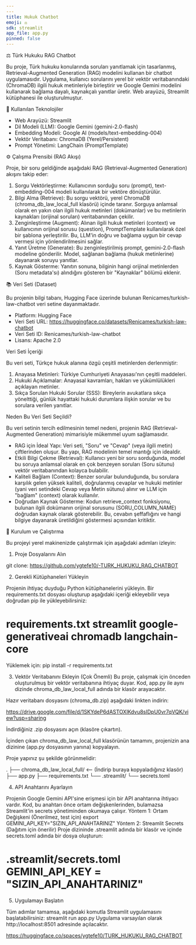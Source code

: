 ```yaml
---
---
title: Hukuk Chatbot
emoji: ⚖
sdk: streamlit
app_file: app.py
pinned: false
---
```

⚖ Türk Hukuku RAG Chatbot

Bu proje, Türk hukuku konularında soruları yanıtlamak için tasarlanmış, Retrieval-Augmented Generation (RAG) modelini kullanan bir chatbot uygulamasıdır.
Uygulama, kullanıcı sorularını yerel bir vektör veritabanındaki (ChromaDB) ilgili hukuk metinleriyle birleştirir ve Google Gemini modelini kullanarak bağlama dayalı, kaynakçalı yanıtlar üretir.
Web arayüzü, Streamlit kütüphanesi ile oluşturulmuştur.

🚀 Kullanılan Teknolojiler

* Web Arayüzü: Streamlit
* Dil Modeli (LLM): Google Gemini (gemini-2.0-flash)
* Embedding Modeli: Google AI (models/text-embedding-004)
* Vektör Veritabanı: ChromaDB (Yerel/Persistent)
* Prompt Yönetimi: LangChain (PromptTemplate)

⚙ Çalışma Prensibi (RAG Akışı)

Proje, bir soru geldiğinde aşağıdaki RAG (Retrieval-Augmented Generation) akışını takip eder:
1. Sorgu Vektörleştirme: Kullanıcının sorduğu soru (prompt), text-embedding-004 modeli kullanılarak bir vektöre dönüştürülür.
2. Bilgi Alma (Retrieve): Bu sorgu vektörü, yerel ChromaDB (chroma_db_law_local_full klasörü) içinde taranır. Sorguya anlamsal olarak en yakın olan ilgili hukuk metinleri (dokümanlar) ve bu metinlerin kaynakları (orijinal soruları) veritabanından çekilir.
3. Zenginleştirme (Augment): Alınan ilgili hukuk metinleri (context) ve kullanıcının orijinal sorusu (question), PromptTemplate kullanılarak özel bir şablona yerleştirilir. Bu, LLM'in doğru ve bağlama uygun bir cevap vermesi için yönlendirilmesini sağlar.
4. Yanıt Üretme (Generate): Bu zenginleştirilmiş prompt, gemini-2.0-flash modeline gönderilir. Model, sağlanan bağlama (hukuk metinlerine) dayanarak soruyu yanıtlar.
5. Kaynak Gösterme: Yanıtın sonuna, bilginin hangi orijinal metinlerden (Soru metadata'sı) alındığını gösteren bir "Kaynaklar" bölümü eklenir.

📚 Veri Seti (Dataset)

Bu projenin bilgi tabanı, Hugging Face üzerinde bulunan Renicames/turkish-law-chatbot veri setine dayanmaktadır.
* Platform: Hugging Face
* Veri Seti URL: https://huggingface.co/datasets/Renicames/turkish-law-chatbot
* Veri Seti ID: Renicames/turkish-law-chatbot
* Lisans: Apache 2.0

Veri Seti İçeriği

Bu veri seti, Türkçe hukuk alanına özgü çeşitli metinlerden derlenmiştir:
1. Anayasa Metinleri: Türkiye Cumhuriyeti Anayasası'nın çeşitli maddeleri.
2. Hukuki Açıklamalar: Anayasal kavramları, hakları ve yükümlülükleri açıklayan metinler.
3. Sıkça Sorulan Hukuki Sorular (SSS): Bireylerin avukatlara sıkça yönelttiği, günlük hayattaki hukuki durumlara ilişkin sorular ve bu sorulara verilen yanıtlar.

Neden Bu Veri Seti Seçildi?

Bu veri setinin tercih edilmesinin temel nedeni, projenin RAG (Retrieval-Augmented Generation) mimarisiyle mükemmel uyum sağlamasıdır.
* RAG için İdeal Yapı: Veri seti, "Soru" ve "Cevap" (veya ilgili metin) çiftlerinden oluşur. Bu yapı, RAG modelinin temel mantığı için idealdir.
* Etkili Bilgi Çekme (Retrieval): Kullanıcı yeni bir soru sorduğunda, model bu soruya anlamsal olarak en çok benzeyen soruları (Soru sütunu) vektör veritabanından kolayca bulabilir.
* Kaliteli Bağlam (Context): Benzer sorular bulunduğunda, bu sorulara karşılık gelen yüksek kaliteli, doğrulanmış cevaplar ve hukuki metinler (yani veri setindeki Cevap veya Metin sütunu) alınır ve LLM için "bağlam" (context) olarak kullanılır.
* Doğrudan Kaynak Gösterme: Kodun retrieve_context fonksiyonu, bulunan ilgili dokümanın orijinal sorusunu (SORU_COLUMN_NAME) doğrudan kaynak olarak gösterebilir. Bu, cevabın şeffaflığını ve hangi bilgiye dayanarak üretildiğini göstermesi açısından kritiktir.

🔧 Kurulum ve Çalıştırma

Bu projeyi yerel makinenizde çalıştırmak için aşağıdaki adımları izleyin:

1. Proje Dosyalarını Alın

git clone: https://github.com/ygtefe10/-TURK_HUKUKU_RAG_CHATBOT

2. Gerekli Kütüphaneleri Yükleyin

Projenin ihtiyaç duyduğu Python kütüphanelerini yükleyin. Bir requirements.txt dosyası oluşturup aşağıdaki içeriği ekleyebilir veya doğrudan pip ile yükleyebilirsiniz:
# requirements.txt streamlit google-generativeai chromadb langchain-core
Yüklemek için: pip install -r requirements.txt

3. Vektör Veritabanını Ekleyin (Çok Önemli)
Bu proje, çalışmak için önceden oluşturulmuş bir vektör veritabanına ihtiyaç duyar. Kod, app.py ile aynı dizinde chroma_db_law_local_full adında bir klasör arayacaktır.

Hazır veritabanı dosyasını (chroma_db.zip) aşağıdaki linkten indirin:

https://drive.google.com/file/d/1SKYdeP6dASTOXlKdvu8sIDpU0vr7qVQK/view?usp=sharing

İndirdiğiniz .zip dosyasını açın (klasöre çıkartın).

İçinden çıkan chroma_db_law_local_full klasörünün tamamını, projenizin ana dizinine (app.py dosyasının yanına) kopyalayın.

Proje yapınız şu şekilde görünmelidir:

. ├── chroma_db_law_local_full/ <-- (İndirip buraya kopyaladığınız klasör) ├── app.py ├── requirements.txt └── .streamlit/ └── secrets.toml

4. API Anahtarını Ayarlayın

Projenin Google Gemini API'sine erişmesi için bir API anahtarına ihtiyacı vardır. Kod, bu anahtarı önce ortam değişkenlerinden, bulamazsa Streamlit'in secrets yönetiminden okumaya çalışır.
Yöntem 1: Ortam Değişkeni (Önerilmez, test için) export GEMINI_API_KEY="SIZIN_API_ANAHTARINIZ"
Yöntem 2: Streamlit Secrets (Dağıtım için önerilir)
Proje dizininde .streamlit adında bir klasör ve içinde secrets.toml adında bir dosya oluşturun:
# .streamlit/secrets.toml GEMINI_API_KEY = "SIZIN_API_ANAHTARINIZ"

5. Uygulamayı Başlatın

Tüm adımlar tamamsa, aşağıdaki komutla Streamlit uygulamasını başlatabilirsiniz:
streamlit run app.py
Uygulama varsayılan olarak http://localhost:8501 adresinde açılacaktır.

https://huggingface.co/spaces/ygtefe10/TURK_HUKUKU_RAG_CHATBOT
